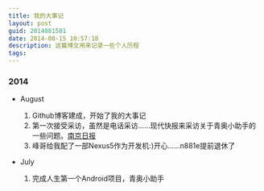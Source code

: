 ```yaml
---
title: 我的大事记
layout: post
guid: 2014081501
date: 2014-08-15 10:57:18
description: 这篇博文用来记录一些个人历程
tags:
---
```


### 2014
- August

	1. Github博客建成，开始了我的大事记
	2. 第一次接受采访，虽然是电话采访……现代快报来采访关于青奥小助手的一些问题。[南京日报](http://njrb.njdaily.cn/njrb/html/2014-08/20/content_125057.htm)
	3. 峰哥给我配了一部Nexus5作为开发机:)开心……n881e提前退休了

- July

	1. 完成人生第一个Android项目，青奥小助手